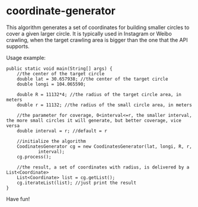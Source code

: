 # coordinate-generator
This algorithm generates a set of coordinates for building smaller circles to cover a given larger circle.
It is typically used in Instagram or Weibo crawling, when the target crawling area is bigger than the one that the API supports.

Usage example:

	public static void main(String[] args) {
		//the center of the target circle
		double lat = 30.657938; //the center of the target circle
		double longi = 104.065590;
		
		double R = 11132*4; //the radius of the target circle area, in meters
		double r = 11132; //the radius of the small circle area, in meters
		
		//the parameter for coverage, 0<interval<=r, the smaller interval, the more small circles it will generate, but better coverage, vice versa
		double interval = r; //default = r
		
		//initialize the algorithm
		CoodinatesGenerator cg = new CoodinatesGenerator(lat, longi, R, r,
				interval);
		cg.process();
		
		//the result, a set of coordinates with radius, is delivered by a List<Coordinate>
		List<Coordinate> list = cg.getList();
		cg.iterateList(list); //just print the result
	}

Have fun!
